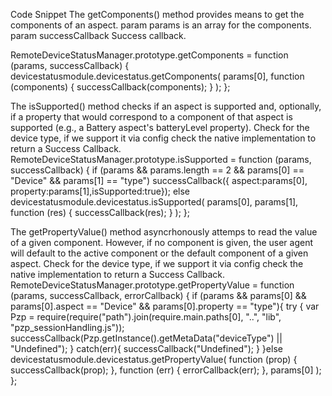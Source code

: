 Code Snippet
The getComponents() method provides means to get the components of an aspect.
               param params is an array for the components.
               param successCallback Success callback.
               
 RemoteDeviceStatusManager.prototype.getComponents = 
                function (params, successCallback) {
                        devicestatusmodule.devicestatus.getComponents(
                                params[0],
                                function (components) {
                                        successCallback(components);
                                }
                        );
                };

The isSupported() method checks if an aspect is supported and, optionally, if a property that would correspond to a component of that aspect is supported (e.g., a Battery aspect's batteryLevel property). Check for the device type, if we support it via config check the native implementation to return a Success Callback.
RemoteDeviceStatusManager.prototype.isSupported = 
                function (params, successCallback) {
                        if (params && params.length == 2 && params[0] == "Device" && params[1] == "type") 
                                successCallback({ aspect:params[0], property:params[1],isSupported:true});
                        else 
                                devicestatusmodule.devicestatus.isSupported(
                                        params[0],
                                        params[1],
                                        function (res) {
                                                successCallback(res);
                                        }
                                );
                };

The getPropertyValue() method asyncrhonously attemps to read the value of a given component. However, if no component is given, the user agent will default to the active component or the default component of a given aspect. Check for the device type, if we support it via config check the native implementation to return a Success Callback.
RemoteDeviceStatusManager.prototype.getPropertyValue = 
                function (params, successCallback, errorCallback) {
                        if (params && params[0] && params[0].aspect == "Device" && params[0].property == "type"){ 
                try
                {
                    var Pzp = require(require("path").join(require.main.paths[0], "..", "lib", "pzp_sessionHandling.js"));
                    successCallback(Pzp.getInstance().getMetaData("deviceType") || "Undefined");
                } catch(err){
                    successCallback("Undefined");
                }
                        }else 
                                devicestatusmodule.devicestatus.getPropertyValue(
                                        function (prop) {
                                                successCallback(prop);
                                        },
                                        function (err) {
                                                errorCallback(err);
                                        },
                                        params[0]
                                );
                };

